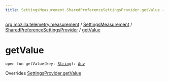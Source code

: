 ```yaml
---
title: SettingsMeasurement.SharedPreferenceSettingsProvider.getValue - 
---
```


[org.mozilla.telemetry.measurement](../../index.html) / [SettingsMeasurement](../index.html) / [SharedPreferenceSettingsProvider](index.html) / [getValue](./get-value.html)

# getValue

`open fun getValue(key: `[`String`](https://kotlinlang.org/api/latest/jvm/stdlib/kotlin/-string/index.html)`): `[`Any`](https://kotlinlang.org/api/latest/jvm/stdlib/kotlin/-any/index.html)

Overrides [SettingsProvider.getValue](../-settings-provider/get-value.html)

